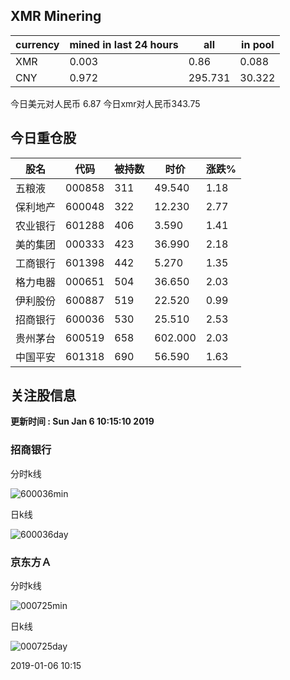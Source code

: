 ## XMR Minering

|currency|mined in last 24 hours|all|in pool|
|---|---|---|---|
|XMR|0.003|0.86|0.088|
|CNY|0.972|295.731|30.322|

今日美元对人民币 6.87	今日xmr对人民币343.75


## 今日重仓股 

|股名|代码|被持数|时价|涨跌%|
|---|---|---|---|---|
|五粮液|000858|311|49.540|1.18|
|保利地产|600048|322|12.230|2.77|
|农业银行|601288|406|3.590|1.41|
|美的集团|000333|423|36.990|2.18|
|工商银行|601398|442|5.270|1.35|
|格力电器|000651|504|36.650|2.03|
|伊利股份|600887|519|22.520|0.99|
|招商银行|600036|530|25.510|2.53|
|贵州茅台|600519|658|602.000|2.03|
|中国平安|601318|690|56.590|1.63|

## 关注股信息
**更新时间 : Sun Jan  6 10:15:10 2019**
### 招商银行 
分时k线

![600036min](http://image.sinajs.cn/newchart/min/n/sh600036.gif)

日k线

![600036day](http://image.sinajs.cn/newchart/daily/n/sh600036.gif)

### 京东方Ａ 
分时k线

![000725min](http://image.sinajs.cn/newchart/min/n/sz000725.gif)

日k线

![000725day](http://image.sinajs.cn/newchart/daily/n/sz000725.gif)

2019-01-06 10:15